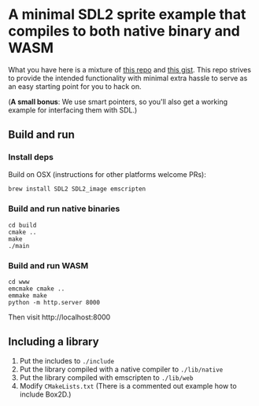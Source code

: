 # A minimal SDL2 sprite example that compiles to both native binary and WASM

What you have here is a mixture of [this
repo](https://github.com/redblobgames/helloworld-sdl2-opengl-emscripten) and
[this gist](https://gist.github.com/armornick/3434362). This repo strives to
provide the intended functionality with minimal extra hassle to serve as an easy
starting point for you to hack on.

(**A small bonus**: We use smart pointers, so you'll also get a working example
for interfacing them with SDL.)

## Build and run

### Install deps

Build on OSX (instructions for other platforms welcome PRs):
```bash
brew install SDL2 SDL2_image emscripten
```

### Build and run native binaries

```
cd build
cmake ..
make
./main
```

### Build and run WASM

```
cd www
emcmake cmake ..
emmake make
python -m http.server 8000
``` 
Then visit http://localhost:8000

## Including a library

1. Put the includes to `./include`
2. Put the library compiled with a native compiler  to `./lib/native`
3. Put the library compiled with emscripten to `./lib/web`
4. Modify `CMakeLists.txt` (There is a commented out example how to include Box2D.)
